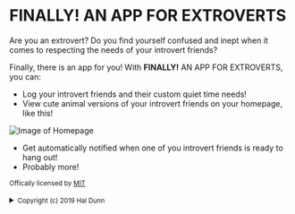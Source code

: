 # FINALLY! AN APP FOR EXTROVERTS

Are you an extrovert? Do you find yourself confused and inept when it comes to respecting the needs of your introvert friends?

Finally, there is an app for you! With **FINALLY!** AN APP FOR EXTROVERTS, you can:

* Log your introvert friends and their custom quiet time needs!
* View cute animal versions of your introvert friends on your homepage, like this!

![Image of Homepage](https://github.com/halented/finally-frontend/homepage.png)
* Get automatically notified when one of you introvert friends is ready to hang out!
* Probably more!

<small>Officaily licensed by [MIT](https://choosealicense.com/licenses/mit/)</small>
<small><details><summary>Copyright (c) 2019 Hal Dunn </summary></small>

<small>Permission is hereby granted, free of charge, to any person obtaining a copy
of this software and associated documentation files (the "Software"), to deal
in the Software without restriction, including without limitation the rights
to use, copy, modify, merge, publish, distribute, sublicense, and/or sell
copies of the Software, and to permit persons to whom the Software is
furnished to do so, subject to the following conditions:

The above copyright notice and this permission notice shall be included in all
copies or substantial portions of the Software.

THE SOFTWARE IS PROVIDED "AS IS", WITHOUT WARRANTY OF ANY KIND, EXPRESS OR
IMPLIED, INCLUDING BUT NOT LIMITED TO THE WARRANTIES OF MERCHANTABILITY,
FITNESS FOR A PARTICULAR PURPOSE AND NONINFRINGEMENT. IN NO EVENT SHALL THE
AUTHORS OR COPYRIGHT HOLDERS BE LIABLE FOR ANY CLAIM, DAMAGES OR OTHER
LIABILITY, WHETHER IN AN ACTION OF CONTRACT, TORT OR OTHERWISE, ARISING FROM,
OUT OF OR IN CONNECTION WITH THE SOFTWARE OR THE USE OR OTHER DEALINGS IN THE
SOFTWARE.</small>
